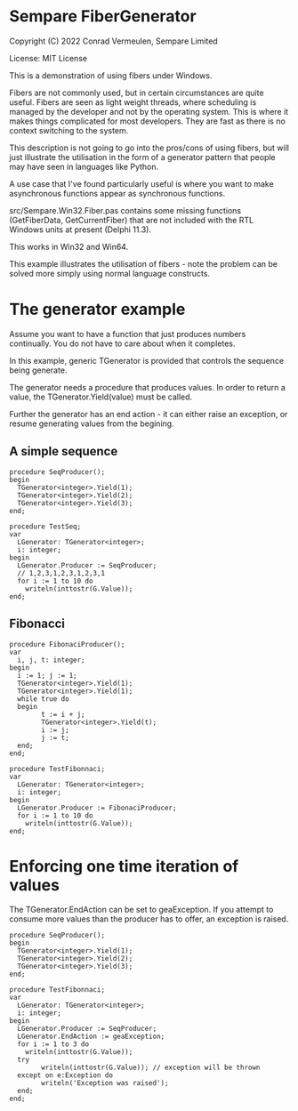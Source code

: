 # Sempare FiberGenerator

Copyright (C) 2022 Conrad Vermeulen, Sempare Limited

License: MIT License

This is a demonstration of using fibers under Windows.

Fibers are not commonly used, but in certain circumstances are quite useful. Fibers are seen as light weight threads,
where scheduling is managed by the developer and not by the operating system. This is where it makes things complicated for most developers.
They are fast as there is no context switching to the system.

This description is not going to go into the pros/cons of using fibers, but will just illustrate the utilisation in the form of
a generator pattern that people may have seen in languages like Python.

A use case that I've found particularly useful is where you want to make asynchronous functions appear as synchronous functions.

src/Sempare.Win32.Fiber.pas contains some missing functions (GetFiberData, GetCurrentFiber) that are not included with the RTL Windows units at present (Delphi 11.3).

This works in Win32 and Win64.

This example illustrates the utilisation of fibers - note the problem can be solved more simply using normal language constructs.

# The generator example

Assume you want to have a function that just produces numbers continually. You do not have to care about when it completes.

In this example, generic TGenerator<T> is provided that controls the sequence being generate.

The generator needs a procedure that produces values. In order to return a value, the TGenerator<T>.Yield(value) must be called.

Further the generator has an end action - it can either raise an exception, or resume generating values from the begining.

## A simple sequence

```
procedure SeqProducer();
begin
  TGenerator<integer>.Yield(1);
  TGenerator<integer>.Yield(2);
  TGenerator<integer>.Yield(3);
end;

procedure TestSeq;
var
  LGenerator: TGenerator<integer>;
  i: integer;
begin
  LGenerator.Producer := SeqProducer;
  // 1,2,3,1,2,3,1,2,3,1
  for i := 1 to 10 do
    writeln(inttostr(G.Value));
end;
```


## Fibonacci

```
procedure FibonaciProducer();
var
  i, j, t: integer;
begin
  i := 1; j := 1;
  TGenerator<integer>.Yield(1);
  TGenerator<integer>.Yield(1);
  while true do
  begin
        t := i + j;
        TGenerator<integer>.Yield(t);
        i := j;
        j := t;
  end;
end;

procedure TestFibonnaci;
var
  LGenerator: TGenerator<integer>;
  i: integer;
begin
  LGenerator.Producer := FibonaciProducer;
  for i := 1 to 10 do
    writeln(inttostr(G.Value));
end;
```

# Enforcing one time iteration of values

The TGenerator<T>.EndAction can be set to geaException. If you attempt to consume more values than the producer has to offer, an exception is raised.


```
procedure SeqProducer();
begin
  TGenerator<integer>.Yield(1);
  TGenerator<integer>.Yield(2);
  TGenerator<integer>.Yield(3);
end;

procedure TestFibonnaci;
var
  LGenerator: TGenerator<integer>;
  i: integer;
begin
  LGenerator.Producer := SeqProducer;
  LGenerator.EndAction := geaException;
  for i := 1 to 3 do
    writeln(inttostr(G.Value));
  try
        writeln(inttostr(G.Value)); // exception will be thrown
  except on e:Exception do
        writeln('Exception was raised');
  end;
end;
```
